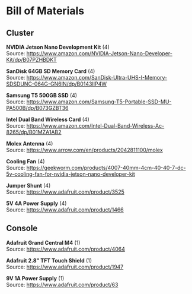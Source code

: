 # Bill of Materials

## Cluster

**NVIDIA Jetson Nano Development Kit** (4)<br>
Source: <a href="https://www.amazon.com/NVIDIA-Jetson-Nano-Developer-Kit/dp/B07PZHBDKT">https://www.amazon.com/NVIDIA-Jetson-Nano-Developer-Kit/dp/B07PZHBDKT</a><br>

**SanDisk 64GB SD Memory Card** (4)<br>
Source: <a href="https://www.amazon.com/SanDisk-Ultra-UHS-I-Memory-SDSDUNC-064G-GN6IN/dp/B0143IIP4W">https://www.amazon.com/SanDisk-Ultra-UHS-I-Memory-SDSDUNC-064G-GN6IN/dp/B0143IIP4W</a><br>

**Samsung T5 500GB SSD** (4)<br>
Source: <a href="https://www.amazon.com/Samsung-T5-Portable-SSD-MU-PA500B/dp/B073GZBT36">https://www.amazon.com/Samsung-T5-Portable-SSD-MU-PA500B/dp/B073GZBT36</a><br>

**Intel Dual Band Wireless Card** (4)<br>
Source: <a href="https://www.amazon.com/Intel-Dual-Band-Wireless-Ac-8265/dp/B01MZA1AB2">https://www.amazon.com/Intel-Dual-Band-Wireless-Ac-8265/dp/B01MZA1AB2</a><br>

**Molex Antenna** (4)<br>
Source: <a href="https://www.arrow.com/en/products/2042811100/molex">https://www.arrow.com/en/products/2042811100/molex</a><br>

**Cooling Fan** (4)<br>
Source: <a href="https://geekworm.com/products/4007-40mm-4cm-40-40-7-dc-5v-cooling-fan-for-nvidia-jetson-nano-developer-kit">https://geekworm.com/products/4007-40mm-4cm-40-40-7-dc-5v-cooling-fan-for-nvidia-jetson-nano-developer-kit</a><br>

**Jumper Shunt** (4)<br>
Source: <a href="https://www.adafruit.com/product/3525">https://www.adafruit.com/product/3525</a><br>

**5V 4A Power Supply** (4)<br>
Source: <a href="https://www.adafruit.com/product/1466">https://www.adafruit.com/product/1466</a><br>

## Console

**Adafruit Grand Central M4** (1)<br>
Source: <a href="https://www.adafruit.com/product/4064">https://www.adafruit.com/product/4064</a><br>

**Adafruit 2.8" TFT Touch Shield** (1)<br>
Source: <a href="https://www.adafruit.com/product/1947">https://www.adafruit.com/product/1947</a><br>

**9V 1A Power Supply** (1)<br>
Source: <a href="https://www.adafruit.com/product/63">https://www.adafruit.com/product/63</a>
